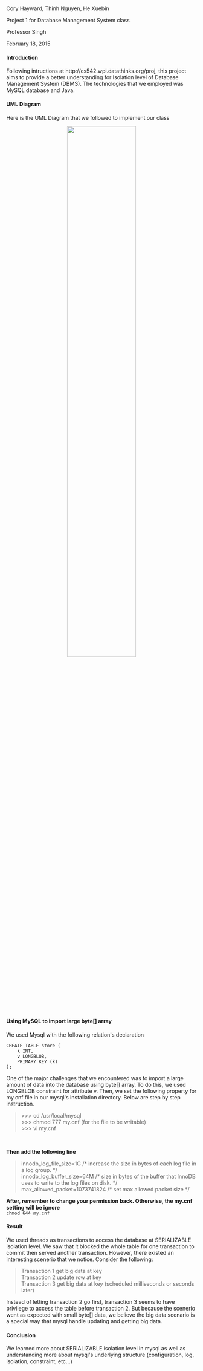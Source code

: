# 
<p>Cory Hayward, Thinh Nguyen, He Xuebin</p>
<p>Project 1 for Database Management System class</p>
<p>Professor Singh</p>
<p>February 18, 2015</p>

<h4>Introduction</h4>
<p>Following intructions at http://cs542.wpi.datathinks.org/proj, this project aims to provide a better understanding for Isolation level of Database Management System (DBMS). The technologies that we employed was MySQL database and Java.
<h4> UML Diagram </h4>
<p> Here is the UML Diagram that we followed to implement our class </p>
<div style="text-align:center"><img src = "https://cloud.githubusercontent.com/assets/8074347/6260952/f61a0006-b7b4-11e4-93d5-ca956515f45c.png" width="60%"/></div>
<h4></h4>
<h4>Using MySQL to import large byte[] array</h4>
<p> We used Mysql with the following relation's declaration </p>
<code>CREATE TABLE store (
	k INT, 
	v LONGBLOB, 
	PRIMARY KEY (k)
);
</code>

<p> One of the major challenges that we encountered was to import a large amount of data into the database using byte[] array. To do this, we used LONGBLOB constraint for attribute v. Then, we set the following property for my.cnf file in our mysql's installation directory. Below are step by step instruction.<br />
<blockquote>
>>> cd /usr/local/mysql <br />
>>> chmod 777 my.cnf (for the file to be writable)<br />
>>> vi my.cnf <br />
</blockquote> <br />

<strong>Then add the following line</strong>
<blockquote>
innodb_log_file_size=1G   /* increase the size in bytes of each log file in a log group. */ <br />
innodb_log_buffer_size=64M /* size in bytes of the buffer that InnoDB uses to write to the log files on disk. */ <br />
max_allowed_packet=1073741824 /* set max allowed packet size */
</blockquote>
<strong>After, remember to change your permission back. Otherwise, the my.cnf setting will be ignore</strong><br/>
<code>chmod 644 my.cnf</code>
</p>

<h4> Result </h4>
<p>
We used threads as transactions to access the database at SERIALIZABLE isolation level. We saw that it blocked the whole table for one transaction to commit then served another transaction. However, there existed an interesting scenerio that we notice. Consider the following:
</p>
<blockquote>
Transaction 1 get big data at key<br/>
Transaction 2 update row at key<br/>
Transaction 3 get big data at key (scheduled milliseconds or seconds later)<br/>
</blockquote>

<p>
Instead of letting transaction 2 go first, transaction 3 seems to have privilege to access the table before transaction 2. But because the scenerio went as expected with small byte[] data, we believe the big data scenario is a special way that mysql handle updating and getting big data.
</p>

<h4> Conclusion </h4>
<p>We learned more about SERIALIZABLE isolation level in mysql as well as understanding more about mysql's underlying structure (configuration, log, isolation, constraint, etc...)</p>



